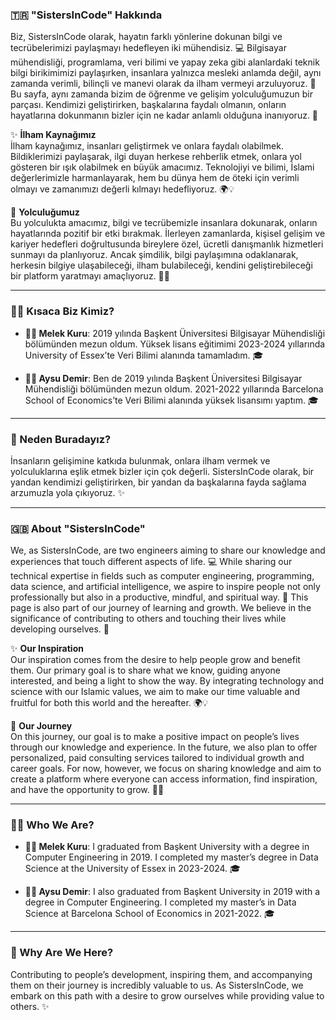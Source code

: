 
### 🇹🇷 "SistersInCode" Hakkında

Biz, SistersInCode olarak, hayatın farklı yönlerine dokunan bilgi ve tecrübelerimizi paylaşmayı hedefleyen iki mühendisiz. 💻 Bilgisayar mühendisliği, programlama, veri bilimi ve yapay zeka gibi alanlardaki teknik bilgi birikimimizi paylaşırken, insanlara yalnızca mesleki anlamda değil, aynı zamanda verimli, bilinçli ve manevi olarak da ilham vermeyi arzuluyoruz. 🌱 Bu sayfa, aynı zamanda bizim de öğrenme ve gelişim yolculuğumuzun bir parçası. Kendimizi geliştirirken, başkalarına faydalı olmanın, onların hayatlarına dokunmanın bizler için ne kadar anlamlı olduğuna inanıyoruz. 🌟

✨ **İlham Kaynağımız**  
İlham kaynağımız, insanları geliştirmek ve onlara faydalı olabilmek. Bildiklerimizi paylaşarak, ilgi duyan herkese rehberlik etmek, onlara yol gösteren bir ışık olabilmek en büyük amacımız. Teknolojiyi ve bilimi, İslami değerlerimizle harmanlayarak, hem bu dünya hem de öteki için verimli olmayı ve zamanımızı değerli kılmayı hedefliyoruz. 🌍💡

👣 **Yolculuğumuz**  
Bu yolculukta amacımız, bilgi ve tecrübemizle insanlara dokunarak, onların hayatlarında pozitif bir etki bırakmak. İlerleyen zamanlarda, kişisel gelişim ve kariyer hedefleri doğrultusunda bireylere özel, ücretli danışmanlık hizmetleri sunmayı da planlıyoruz. Ancak şimdilik, bilgi paylaşımına odaklanarak, herkesin bilgiye ulaşabileceği, ilham bulabileceği, kendini geliştirebileceği bir platform yaratmayı amaçlıyoruz. 🌟📘

---

### 🧑‍💻 Kısaca Biz Kimiz?

- **👩‍🎓 Melek Kuru**: 2019 yılında Başkent Üniversitesi Bilgisayar Mühendisliği bölümünden mezun oldum. Yüksek lisans eğitimimi 2023-2024 yıllarında University of Essex’te Veri Bilimi alanında tamamladım. 🎓

- **👩‍🎓 Aysu Demir**: Ben de 2019 yılında Başkent Üniversitesi Bilgisayar Mühendisliği bölümünden mezun oldum. 2021-2022 yıllarında Barcelona School of Economics’te Veri Bilimi alanında yüksek lisansımı yaptım. 🎓

---

### 💫 Neden Buradayız?

İnsanların gelişimine katkıda bulunmak, onlara ilham vermek ve yolculuklarına eşlik etmek bizler için çok değerli. SistersInCode olarak, bir yandan kendimizi geliştirirken, bir yandan da başkalarına fayda sağlama arzumuzla yola çıkıyoruz. ✨

---

### 🇬🇧 About "SistersInCode"

We, as SistersInCode, are two engineers aiming to share our knowledge and experiences that touch different aspects of life. 💻 While sharing our technical expertise in fields such as computer engineering, programming, data science, and artificial intelligence, we aspire to inspire people not only professionally but also in a productive, mindful, and spiritual way. 🌱 This page is also part of our journey of learning and growth. We believe in the significance of contributing to others and touching their lives while developing ourselves. 🌟

✨ **Our Inspiration**  
Our inspiration comes from the desire to help people grow and benefit them. Our primary goal is to share what we know, guiding anyone interested, and being a light to show the way. By integrating technology and science with our Islamic values, we aim to make our time valuable and fruitful for both this world and the hereafter. 🌍💡

👣 **Our Journey**  
On this journey, our goal is to make a positive impact on people’s lives through our knowledge and experience. In the future, we also plan to offer personalized, paid consulting services tailored to individual growth and career goals. For now, however, we focus on sharing knowledge and aim to create a platform where everyone can access information, find inspiration, and have the opportunity to grow. 🌟📘

---

### 🧑‍💻 Who We Are?

- **👩‍🎓 Melek Kuru**: I graduated from Başkent University with a degree in Computer Engineering in 2019. I completed my master’s degree in Data Science at the University of Essex in 2023-2024. 🎓

- **👩‍🎓 Aysu Demir**: I also graduated from Başkent University in 2019 with a degree in Computer Engineering. I completed my master’s in Data Science at Barcelona School of Economics in 2021-2022. 🎓

---

### 💫 Why Are We Here?

Contributing to people’s development, inspiring them, and accompanying them on their journey is incredibly valuable to us. As SistersInCode, we embark on this path with a desire to grow ourselves while providing value to others. ✨

 
